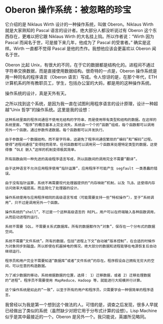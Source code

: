 # Oberon 操作系统：被忽略的珍宝

它介绍的是 Niklaus Wirth 设计的一种操作系统，叫做 Oberon。Niklaus Wirth 就是大家熟知的 Pascal 语言的设计者。绝大部分人都没听说过有 Oberon 这个东西存在，更难以把它跟 Niklaus Wirth 的大名挂上钩。所以作者说：“Wirth 因为 Pascal 而闻名于世，可是接下来几年，他成为了 Pascal 的受害者。” 确实是这样。Wirth 一直都不觉得 Pascal 是他的杰作。我想他应该会更喜欢以 Oberon 闻名于世。


Oberon 比起 Unix，有很大的不同，在于它的数据都是结构化的。进程间不通过字符串交换数据，而是直接使用数据结构。很奇特的一点是，Oberon 操作系统是用一种同名的程序语言（Oberon 语言）写成。令人惊讶的是，在那个年代，ETH 计算机系的所有教职员工，学生，包括办公室的大妈，都是用的这种操作系统。


操作系统的设计，真是天外有天。


之所以找到这个系统，是因为我一直在试图利用程序语言的设计原理，设计一种超越“Unix 哲学”的操作系统。这里是我的设想：


    这种系统里面的程序间通信不使用无结构的字符串，而是使用带有类型和结构的数据。在这样的系统里面，“程序”的概念基本上完全消失。系统由一个个的“函数”组成，每个函数都可以调用另外一个函数，通过参数传递数据。每个函数都可以并发执行。

    由于参数是一个数据结构，而不是字符串，这避免了程序间通信繁琐的“编码”和“解码”过程。使得“进程间通信”变得轻而易举。任何函数都可以调用另一个函数来处理特定类型的数据，这使得像 “OLE 嵌入”这样的机制变得极其简单。

    所有函数由同一种先进的高级程序语言写成，所以函数间的调用完全不需要“翻译”。

    由于这种语言不允许应用程序使用“指针运算”，应用程序不可能产生 segfault 一类愚蠢的错误。

    由于没有指针运算，系统不再需要现代处理器提供的“内存映射”机制，以及 TLB。这使得内存访问效率大幅提高。而且简化了处理器的设计。

    操作系统使用与应用程序相同的高级语言写成（可能需要支持一些“特权操作”），至于“系统调用”，只不过是调用另外一个函数。

    操作系统的“shell”，不过是一个这种高级语言的 REPL。用户可以在终端输入各种函数调用，从而启动进程的运行。

    系统不需要 SQL，不需要关系式数据库。所有的数据都作为“对象”，保存在一个分布式的数据空间。

    系统不需要“文件系统”。所有的数据，包括“进程上下文”自动被“版本控制”，在合适的时候作为对象同步到磁盘。所以即使在机器掉电的情况，绝大部分的数据和进程能够在电源恢复后自动继续运行。

    程序员和用户完全不需要知道“数据库”或者“文件系统”的存在。程序假设自己拥有无穷大的空间，可以任意的构造数据。

    为了减少数据的移动，系统根据数据的位置，选择： 1）迁移数据，或者 2）迁移处理数据的“进程”。程序员不需要使用 MapReduce，Hadoop 等，就能进行大规模并行计算。

    这个操作系统是如此的“一致”，以至于所有的用户和程序员，只需要学会一种很简单的程序语言。


我曾经以为我是第一个想到这个做法的人。可惜的是，调查之后发现，很多人早就已经做出了类似的系统（虽然缺少对把它用于分布式计算的设想）。Lisp Machine 似乎是其中最接近的一个。Oberon 是另外一个。我只能说，英雄所见略同。
